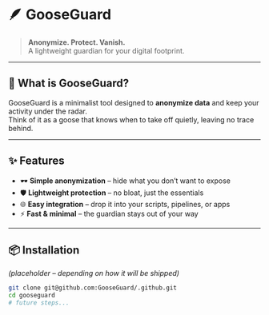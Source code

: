 # 🪶 GooseGuard

> **Anonymize. Protect. Vanish.**  
> A lightweight guardian for your digital footprint.

---

## 🚀 What is GooseGuard?
GooseGuard is a minimalist tool designed to **anonymize data** and keep your activity under the radar.  
Think of it as a goose that knows when to take off quietly, leaving no trace behind.

---

## ✨ Features
- 🕶️ **Simple anonymization** – hide what you don’t want to expose  
- 🛡️ **Lightweight protection** – no bloat, just the essentials  
- 🌐 **Easy integration** – drop it into your scripts, pipelines, or apps  
- ⚡ **Fast & minimal** – the guardian stays out of your way  

---

## 📦 Installation
*(placeholder – depending on how it will be shipped)*  
```bash
git clone git@github.com:GooseGuard/.github.git
cd gooseguard
# future steps...
